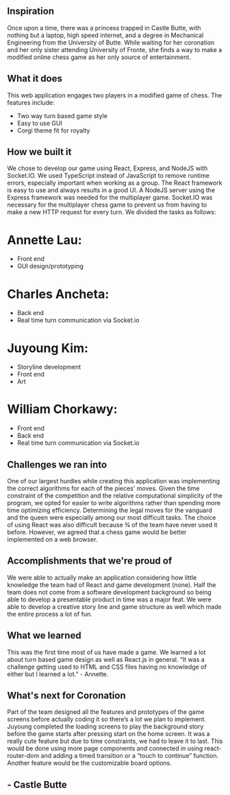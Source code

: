 ## Inspiration
Once upon a time, there was a princess trapped in Castle Butte, with nothing but a laptop, high speed internet, and a degree in Mechanical Engineering from the University of Butte. While waiting for her coronation and her only sister attending University of Fronte, she finds a way to make a modified online chess game as her only source of entertainment.

## What it does
This web application engages two players in a modified game of chess. The features include:
- Two way turn based game style
- Easy to use GUI
- Corgi theme fit for royalty

## How we built it
We chose to develop our game using React, Express, and NodeJS with Socket.IO. We used TypeScript instead of JavaScript to remove runtime errors, especially important when working as a group. The React framework is easy to use and always results in a good UI.  A NodeJS server using the Express framework was needed for the multiplayer game. Socket.IO was necessary for the multiplayer chess game to prevent us from having to make a new HTTP request for every turn.
We divided the tasks as follows:

# Annette Lau:
- Front end
- GUI design/prototyping

# Charles Ancheta:
- Back end
- Real time turn communication via Socket.io

# Juyoung Kim:
- Storyline development
- Front end
- Art

# William Chorkawy:
- Front end
- Back end
- Real time turn communication via Socket.io

## Challenges we ran into
One of our largest hurdles while creating this application was implementing the correct algorithms for each of the pieces' moves. Given the time constraint of the competition and the relative computational simplicity of the program, we opted for easier to write algorithms rather than spending more time optimizing efficiency. Determining the legal moves for the vanguard and the queen were especially among our most difficult tasks. The choice of using React was also difficult because ¾ of the team have never used it before. However, we agreed that a chess game would be better implemented on a web browser. 

## Accomplishments that we're proud of
We were able to actually make an application considering how little knowledge the team had of React and game development (none). Half the team does not come from a software development background so being able to develop a presentable product in time was a major feat. We were able to develop a creative story line and game structure as well which made the entire process a lot of fun. 

## What we learned
This was the first time most of us have made a game. We learned a lot about turn based game design as well as React.js in general. “It was a challenge getting used to HTML and CSS files having no knowledge of either but I learned a lot.” - Annette.

## What's next for Coronation
Part of the team designed all the features and prototypes of the game screens before actually coding it so there’s a lot we plan to implement. Juyoung completed the loading screens to play the background story before the game starts after pressing start on the home screen. It was a really cute feature but due to time constraints, we had to leave it to last. This would be done using more page components and connected in using react-router-dom and adding a timed transition or a “touch to continue” function.
Another feature would be the customizable board options. 

## - Castle Butte
